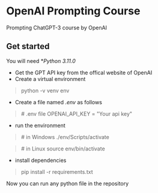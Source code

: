 # OpenAI Prompting Course
 Prompting ChatGPT-3 course by OpenAI
## Get started
You will need **Python 3.11.0*
- Get the GPT API key from the offical website of OpenAI
- Create a virtual environment 
> python -v venv env
- Create a file named *.env* as follows
> \# .env file
> OPENAI_API_KEY = "Your api key"
- run the environment
> \# in Windows
> ./env/Scripts/activate

> \# in Linux
> source env/bin/activate

- install dependencies
> pip install -r requirements.txt

Now you can run any python file in the repository
